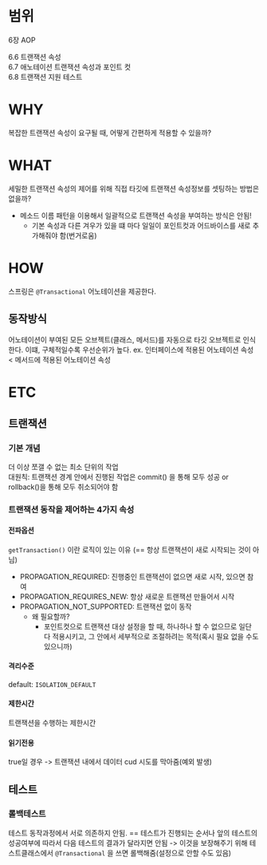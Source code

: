 # 범위
6장 AOP

6.6 트랜잭션 속성  
6.7 애노테이션 트랜잭션 속성과 포인트 컷  
6.8 트랜잭션 지원 테스트

# WHY
복잡한 트랜잭션 속성이 요구될 때, 어떻게 간편하게 적용할 수 있을까?

# WHAT
세밀한 트랜잭션 속성의 제어를 위해 직접 타깃에 트랜잭션 속성정보를 셋팅하는 방법은 없을까?

- 메소드 이름 패턴을 이용해서 일괄적으로 트랜잭션 속성을 부여하는 방식은 안됨!
  - 기본 속성과 다른 겨우가 있을 떄 마다 일일이 포인트컷과 어드바이스를 새로 추가해줘야 함(번거로움)

# HOW
스프링은 `@Transactional` 어노테이션을 제공한다.

## 동작방식
어노테이션이 부여된 모든 오브젝트(클래스, 메서드)를 자동으로 타깃 오브젝트로 인식한다.
이떄, 구체적일수록 우선순위가 높다.
ex. 인터페이스에 적용된 어노테이션 속성 < 메서드에 적용된 어노테이션 속성


# ETC
## 트랜잭션
### 기본 개념
더 이상 쪼갤 수 없는 최소 단위의 작업  
대원칙: 트랜잭션 경계 안에서 진행된 작업은 commit() 을 통해 모두 성공 or rollback()을 통해 모두 취소되어야 함

### 트랜잭션 동작을 제어하는 4가지 속성
#### 전파옵션
`getTransaction()` 이란 로직이 있는 이유 (== 항상 트랜잭션이 새로 시작되는 것이 아님)

- PROPAGATION_REQUIRED: 진행중인 트랜잭션이 없으면 새로 시작, 있으면 참여
- PROPAGATION_REQUIRES_NEW: 항상 새로운 트랜잭션 만들어서 시작
- PROPAGATION_NOT_SUPPORTED: 트랜잭션 없이 동작
  - 왜 필요할까?
    - 포인트컷으로 트랜잭션 대상 설정을 할 때, 하나하나 할 수 없으므로 일단 다 적용시키고, 그 안에서 세부적으로 조절하려는 목적(혹시 필요 없을 수도 있으니까) 
#### 격리수준
default: `ISOLATION_DEFAULT`

#### 제한시간
트랜잭션을 수행하는 제한시간

#### 읽기전용
true일 경우 -> 트랜잭션 내에서 데이터 cud 시도를 막아줌(예외 발생)

## 테스트
### 롤백테스트
테스트 동작과정에서 서로 의존하지 안됨.
== 테스트가 진행되는 순서나 앞의 테스트의 성공여부에 따라서 다음 테스트의 결과가 달라지면 안됨
-> 이것을 보장해주기 위해 테스트클래스에서 `@Transactional` 을 쓰면 롤백해줌(설정으로 안할 수도 있음)